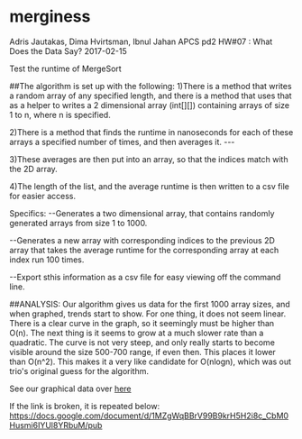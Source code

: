 # merginess

Adris Jautakas, Dima Hvirtsman, Ibnul Jahan
APCS pd2
HW#07 : What Does the Data Say?
2017-02-15



Test the runtime of MergeSort

##The algorithm is set up with the following:
1)There is a method that writes a random array of any specified length, and there is a method that uses that as a helper to writes a 2 dimensional array (int[][]) containing arrays of size 1 to n, where n is specified. 

2)There is a method that finds the runtime in nanoseconds for each of these arrays a specified number of times, and then averages it. ---

3)These averages are then put into an array, so that the indices match with the 2D array.

4)The length of the list, and the average runtime is then written to a csv file for easier access.

Specifics:
--Generates a two dimensional array, that contains randomly generated arrays from size 1 to 1000.

--Generates a new array with corresponding indices to the previous 2D array that takes the average runtime for the corresponding array at each index run 100 times.

--Export sthis information as a csv file for easy viewing off the command line.

##ANALYSIS:
 Our algorithm gives us data for the first 1000 array sizes, and when graphed, trends start to show. For one thing, it does not seem linear. There is a clear curve in the graph, so it seemingly must be higher than O(n). The next thing is it seems to grow at a much slower rate than a quadratic. The curve is not very steep, and only really starts to become visible around the size 500-700 range, if even then. This places it lower than O(n^2). This makes it a very like candidate for O(nlogn), which was out trio's original guess for the algorithm.


See our graphical data over [here](https://docs.google.com/document/d/1MZgWqBBrV99B9krH5H2i8c_CbM0Husmi6IYUl8YRbuM/pub)

If the link is broken, it is repeated below:
https://docs.google.com/document/d/1MZgWqBBrV99B9krH5H2i8c_CbM0Husmi6IYUl8YRbuM/pub
